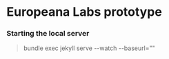 Europeana Labs prototype
===


### Starting the local server

> bundle exec jekyll serve --watch --baseurl=""


